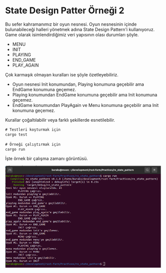 # State Design Patter Örneği 2

Bu sefer kahramanımız bir oyun nesnesi. Oyun nesnesinin içinde bulunabileceği halleri yönetmek adına State Design Pattern'i kullanıyoruz. Game olarak isimlendirdiğimiz veri yapısının olası durumları şöyle.

- MENU
- INIT
- PLAYING
- END_GAME
- PLAY_AGAIN

Çok karmaşık olmayan kuralları ise şöyle özetleyebiliriz.

- Oyun nesnesi Init konumundan, Playing konumuna geçebilir ama EndGame konumuna geçemez.
- Playing konumundan EndGame konumuna geçebilir ama Init konumuna geçemez.
- EndGame konumundan PlayAgain ve Menu konumuna geçebilir ama Init konumuna geçemez.

Kurallar çoğaltılabilir veya farklı şekillerde esnetilebilir.

```shell
# Testleri koşturmak için
cargo test

# Örneği çalıştırmak için
cargo run
```

İşte örnek bir çalışma zamanı görüntüsü.

![../images/state_pattern_2.png](../images/state_pattern_2.png)
